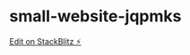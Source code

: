 # small-website-jqpmks

[Edit on StackBlitz ⚡️](https://stackblitz.com/edit/small-website-jqpmks/home)
